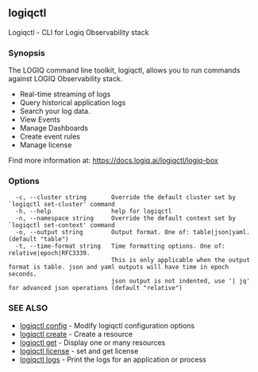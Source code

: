## logiqctl

Logiqctl - CLI for Logiq Observability stack

### Synopsis


The LOGIQ command line toolkit, logiqctl, allows you to run commands against LOGIQ Observability stack. 
- Real-time streaming of logs
- Query historical application logs 
- Search your log data.
- View Events
- Manage Dashboards
- Create event rules
- Manage license


Find more information at: https://docs.logiq.ai/logiqctl/logiq-box



### Options

```
  -c, --cluster string       Override the default cluster set by `logiqctl set-cluster' command
  -h, --help                 help for logiqctl
  -n, --namespace string     Override the default context set by `logiqctl set-context' command
  -o, --output string        Output format. One of: table|json|yaml. (default "table")
  -t, --time-format string   Time formatting options. One of: relative|epoch|RFC3339. 
                             This is only applicable when the output format is table. json and yaml outputs will have time in epoch seconds.
                             json output is not indented, use '| jq' for advanced json operations (default "relative")
```

### SEE ALSO

* [logiqctl config](logiqctl_config.md)	 - Modify logiqctl configuration options
* [logiqctl create](logiqctl_create.md)	 - Create a resource
* [logiqctl get](logiqctl_get.md)	 - Display one or many resources
* [logiqctl license](logiqctl_license.md)	 - set and get license
* [logiqctl logs](logiqctl_logs.md)	 - Print the logs for an application or process

